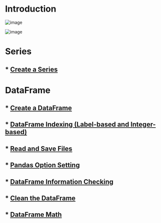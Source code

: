 # Introduction

![image](https://user-images.githubusercontent.com/60442877/230952846-0ba7fc73-5495-4f1f-baa9-6c34f28073a1.png)

![image](https://user-images.githubusercontent.com/60442877/230952873-19994bcb-fa97-4744-adba-4b7d76378258.png)

# Series

## * [Create a Series](https://github.com/yangshiteng/StatQuest-Study-Notes/blob/main/python/series%20and%20dataframes.md)

# DataFrame

## * [Create a DataFrame](https://github.com/yangshiteng/StatQuest-Study-Notes/blob/main/python/create%20dataframe.md)
## * [DataFrame Indexing (Label-based and Integer-based)](https://github.com/yangshiteng/StatQuest-Study-Notes/blob/main/python/dataframe%20indexing.md)
## * [Read and Save Files](https://github.com/yangshiteng/StatQuest-Study-Notes/blob/main/python/pandas%20read%20files.md)
## * [Pandas Option Setting](https://github.com/yangshiteng/StatQuest-Study-Notes/blob/main/python/pandas%20option%20setting.md)
## * [DataFrame Information Checking](https://github.com/yangshiteng/StatQuest-Study-Notes/blob/main/python/dataframe%20analysis.md)
## * [Clean the DataFrame](https://github.com/yangshiteng/StatQuest-Study-Notes/blob/main/python/dataframe%20cleaning.md)
## * [DataFrame Math]()
